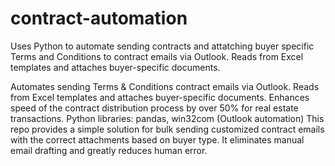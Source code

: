 # contract-automation
Uses Python to automate sending contracts and attatching buyer specific Terms and Conditions to contract emails via Outlook. Reads from Excel templates and attaches buyer-specific documents.

Automates sending Terms & Conditions contract emails via Outlook. Reads from Excel templates and attaches buyer-specific documents. Enhances speed of the contract distribution process by over 50% for real estate transactions.
Python libraries: pandas, win32com (Outlook automation)
This repo provides a simple solution for bulk sending customized contract emails with the correct attachments based on buyer type. It eliminates manual email drafting and greatly reduces human error.
